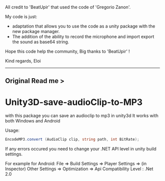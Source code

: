 All credit to  'BeatUpir' that used the code of  'Gregorio Zanon'.

My code is just:
- adaptation that allows you to use the code as a unity package with the new package manager.
- The addition of the ability to record the microphone and import export the sound as base64 string.

Hope this code help the community,
Big thanks to 'BeatUpir' !

Kind regards,
Eloi

--------------------------------------
Original Read me >
--------------------------------------
# Unity3D-save-audioClip-to-MP3
with this package you can save an audioclip to mp3 in unity3d
It works with both Windows and Android


Usage:

```c#
EncodeMP3.convert (AudioClip clip, string path, int BitRate);
```

If any errors occured you need to change your .NET API level in unity build settings.

For example for Android:
File => Build Settings => Player Settings => (in Inspector) Other Settings => Optimization => Api Compatibility Level : .Net 2.0 
